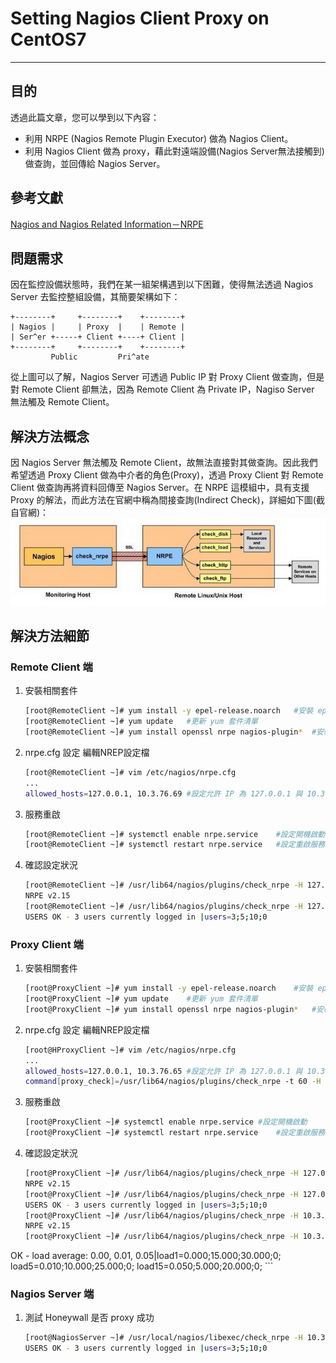 # Setting Nagios Client Proxy on CentOS7
---
## 目的
透過此篇文章，您可以學到以下內容：
* 利用 NRPE (Nagios Remote Plugin Executor) 做為 Nagios Client。
* 利用 Nagios Client 做為 proxy，藉此對遠端設備(Nagios Server無法接觸到)做查詢，並回傳給 Nagios Server。

## 參考文獻
[Nagios and Nagios Related Information－NRPE](http://sites.box293.com/nagios/guides/nrpe/proxying-or-double-hopping/nrpe)

## 問題需求
因在監控設備狀態時，我們在某一組架構遇到以下困難，使得無法透過 Nagios Server 去監控整組設備，其簡要架構如下：

```
+--------+     +--------+    +--------+
| Nagios |     | Proxy  |    | Remote |
| Ser^er +-----+ Client +----+ Client |
+--------+     +--------+    +--------+
         Public         Pri^ate
```

從上圖可以了解，Nagios Server 可透過 Public IP 對 Proxy Client 做查詢，但是對 Remote Client 卻無法，因為 Remote Client 為 Private IP，Nagiso Server 無法觸及 Remote Client。

## 解決方法概念
因 Nagios Server 無法觸及 Remote Client，故無法直接對其做查詢。因此我們希望透過 Proxy Client 做為中介者的角色(Proxy)，透過 Proxy Client 對 Remote Client 做查詢再將資料回傳至 Nagios Server。在 NRPE 這模組中，具有支援 Proxy 的解法，而此方法在官網中稱為間接查詢(Indirect Check)，詳細如下圖(截自官網)：
![Honeynet](../Picture_Nagios/Indirect_Check.png)

## 解決方法細節

### Remote Client 端
1. 安裝相關套件
    ```bash
    [root@RemoteClient ~]# yum install -y epel-release.noarch   #安裝 epel 第三方 reponsitiory ，因為很多 nagios plugin 只有第三方才有釋出。
    [root@RemoteClient ~]# yum update   #更新 yum 套件清單
    [root@RemoteClient ~]# yum install openssl nrpe nagios-plugin*  #安裝 openssl 因為 nrpe 查詢過程或使用SSL
    ```

2. nrpe.cfg 設定
    編輯NREP設定檔
    ```bash
    [root@RemoteClient ~]# vim /etc/nagios/nrpe.cfg
    ...
    allowed_hosts=127.0.0.1, 10.3.76.69 #設定允許 IP 為 127.0.0.1 與 10.3.76.69 (為 Honeywall IP)
    ```

3. 服務重啟
    ```bash
    [root@RemoteClient ~]# systemctl enable nrpe.service    #設定開機啟動
    [root@RemoteClient ~]# systemctl restart nrpe.service   #設定重啟服務
    ```

4. 確認設定狀況
    ```bash
    [root@RemoteClient ~]# /usr/lib64/nagios/plugins/check_nrpe -H 127.0.0.1    #測試服務是否正常
    NRPE v2.15
    [root@RemoteClient ~]# /usr/lib64/nagios/plugins/check_nrpe -H 127.0.0.1 -c check_users #測試相關查詢內容
    USERS OK - 3 users currently logged in |users=3;5;10;0
    ```

### Proxy Client 端
1. 安裝相關套件
    ```bash
    [root@ProxyClient ~]# yum install -y epel-release.noarch    #安裝 epel 第三方 reponsitiory ，因為很多 nagios plugin 只有第三方才有釋出。
    [root@ProxyClient ~]# yum update    #更新 yum 套件清單
    [root@ProxyClient ~]# yum install openssl nrpe nagios-plugin*   #安裝 openssl 因為 nrpe 查詢過程或使用SSL
    ```

2. nrpe.cfg 設定
    編輯NREP設定檔
    ```bash
    [root@HProxyClient ~]# vim /etc/nagios/nrpe.cfg
    ...
    allowed_hosts=127.0.0.1, 10.3.76.65 #設定允許 IP 為 127.0.0.1 與 10.3.76.65 (為 Nagios Server)
    command[proxy_check]=/usr/lib64/nagios/plugins/check_nrpe -t 60 -H 10.3.76.71 -c check_users    #自定義 command，綁定讀取 PotVM 並由 PotVM 本地執行 check_users 指令，將結果回傳，並且設定最大等待時間為 60 秒。
    ```

3. 服務重啟
    ```bash
    [root@ProxyClient ~]# systemctl enable nrpe.service #設定開機啟動
    [root@ProxyClient ~]# systemctl restart nrpe.service    #設定重啟服務
    ```

4. 確認設定狀況
    ```bash
    [root@ProxyClient ~]# /usr/lib64/nagios/plugins/check_nrpe -H 127.0.0.1 #測試服務是否正常
    NRPE v2.15
    [root@ProxyClient ~]# /usr/lib64/nagios/plugins/check_nrpe -H 127.0.0.1 -c check_users  #測試相關查詢內容
    USERS OK - 3 users currently logged in |users=3;5;10;0
    [root@ProxyClient ~]# /usr/lib64/nagios/plugins/check_nrpe -H 10.3.76.71    #測試 PotVM 連線是否正常
    NRPE v2.15
    [root@ProxyClient ~]# /usr/lib64/nagios/plugins/check_nrpe -H 10.3.76.71 /usr/lib64/nagios/plugins/check_nrpe -H 10.3.76.71 -c check_load   #測試系統負載命令
OK - load average: 0.00, 0.01, 0.05|load1=0.000;15.000;30.000;0; load5=0.010;10.000;25.000;0; load15=0.050;5.000;20.000;0;
    ```

### Nagios Server 端
1. 測試 Honeywall 是否 proxy 成功
    ```bash
    [root@NagiosServer ~]# /usr/local/nagios/libexec/check_nrpe -H 10.3.76.69 -c proxy_check
    USERS OK - 3 users currently logged in |users=3;5;10;0
    ```

